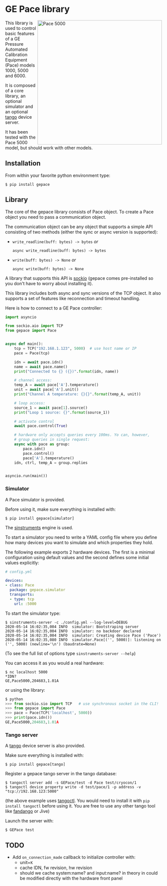 # GE Pace library

<img align="right" alt="Pace 5000" width="400" src="docs/pace5000.png" />

This library is used to control basic features of a GE Pressure Automated
Calibration Equipment (Pace) models 1000, 5000 and 6000.

It is composed of a core library, an optional simulator and
an optional [tango](https://tango-controls.org/) device server.

It has been tested with the Pace 5000 model, but should work with other models.

## Installation

From within your favorite python environment type:

`$ pip install gepace`


## Library

The core of the gepace library consists of Pace object.
To create a Pace object you need to pass a communication object.

The communication object can be any object that supports a simple API
consisting of two methods (either the sync or async version is supported):

* `write_readline(buff: bytes) -> bytes` *or*

  `async write_readline(buff: bytes) -> bytes`

* `write(buff: bytes) -> None` *or*

  `async write(buff: bytes) -> None`

A library that supports this API is [sockio](https://pypi.org/project/sockio/)
(gepace comes pre-installed so you don't have to worry about installing it).

This library includes both async and sync versions of the TCP object. It also
supports a set of features like reconnection and timeout handling.

Here is how to connect to a GE Pace controller:

```python
import asyncio

from sockio.aio import TCP
from gepace import Pace


async def main():
    tcp = TCP("192.168.1.123", 5000)  # use host name or IP
    pace = Pace(tcp)

    idn = await pace.idn()
    name = await pace.name()
    print("Connected to {} ({})".format(idn, name))

    # channel access:
    temp_A = await pace['A'].temperature()
    unit = await pace['A'].unit()
    print("Channel A temperature: {}{}".format(temp_A, unit))

    # loop access:
    source_1 = await pace[1].source()
    print("Loop 1 source: {}".format(source_1))

    # activate control
    await pace.control(True)

    # hardware only accepts queries every 100ms. Yo can, however,
    # group queries in single request:
    async with pace as group:
        pace.idn()
        pace.control()
        pace['A'].temperature()
    idn, ctrl, temp_A = group.replies


asyncio.run(main())
```

### Simulator

A Pace simulator is provided.

Before using it, make sure everything is installed with:

`$ pip install gepace[simulator]`

The [sinstruments](https://pypi.org/project/sinstruments/) engine is used.

To start a simulator you need to write a YAML config file where you define
how many devices you want to simulate and which properties they hold.

The following example exports 2 hardware devices. The first is a minimal
configuration using default values and the second defines some initial values
explicitly:

```yaml
# config.yml

devices:
- class: Pace
  package: gepace.simulator
  transports:
  - type: tcp
    url: :5000

```

To start the simulator type:

```terminal
$ sinstruments-server -c ./config.yml --log-level=DEBUG
2020-05-14 16:02:35,004 INFO  simulator: Bootstraping server
2020-05-14 16:02:35,004 INFO  simulator: no backdoor declared
2020-05-14 16:02:35,004 INFO  simulator: Creating device Pace ('Pace')
2020-05-14 16:02:35,080 INFO  simulator.Pace[('', 5000)]: listening on ('', 5000) (newline='\n') (baudrate=None)
```

(To see the full list of options type `sinstruments-server --help`)

You can access it as you would a real hardware:

```terminal
$ nc localhost 5000
*IDN?
GE,Pace5000,204683,1.01A
```

or using the library:
```python
$ python
>>> from sockio.sio import TCP   # use synchronous socket in the CLI!
>>> from gepace import Pace
>>> pace = Pace(TCP('localhost', 5000))
>>> print(pace.idn())
GE,Pace5000,204683,1.01A
```

### Tango server

A [tango](https://tango-controls.org/) device server is also provided.

Make sure everything is installed with:

`$ pip install gepace[tango]`

Register a gepace tango server in the tango database:
```
$ tangoctl server add -s GEPace/test -d Pace test/cryocon/1
$ tangoctl device property write -d test/pace/1 -p address -v "tcp://192.168.123:5000"
```

(the above example uses [tangoctl](https://pypi.org/project/tangoctl/). You would need
to install it with `pip install tangoctl` before using it. You are free to use any other
tango tool like [fandango](https://pypi.org/project/fandango/) or Jive)

Launch the server with:

```terminal
$ GEPace test
```

## TODO

* Add `on_connection_made` callback to initialize controller with:
  * unit=`K`
  * cache IDN, fw revision, hw revision
  * should we cache system:name? and input:name? in theory in could be modified
    directly with the hardware front panel
